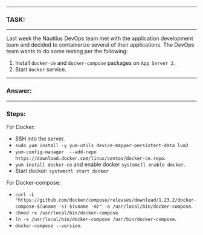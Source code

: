 
---
### TASK:
---
Last week the Nautilus DevOps team met with the application development team and decided to containerize several of their applications. The DevOps team wants to do some testing per the following:
1. Install `docker-ce` and `docker-compose` packages on `App Server 2`.
2. Start `docker` service.
---
### Answer:
---
### Steps:

For Docker:
-  SSH into the server.
-  `sudo yum install -y yum-utils device-mapper-persistent-data lvm2`
-  `yum-config-manager  --add-repo https://download.docker.com/linux/centos/docker-ce.repo`.
- `yum install docker-ce` and enable docker `systemctl enable docker`.
-  Start docker: `systemctl start docker`

For Docker-compose:
-  `curl -L "https://github.com/docker/compose/releases/download/1.23.2/docker-compose-$(uname -s)-$(uname -m)" -o /usr/local/bin/docker-compose`.
-  `chmod +x /usr/local/bin/docker-compose`.
-  `ln -s /usr/local/bin/docker-compose /usr/bin/docker-compose`.
-  `docker-compose --version`.
